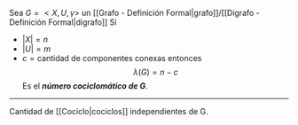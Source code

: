Sea $G=<X,U,γ>$ un [[Grafo - Definición Formal|grafo]]/[[Digrafo - Definición Formal|digrafo]]
Si 
- $|X|=n$
- $|U|=m$
- $c=\text{cantidad de componentes conexas}$
entonces
$$λ(G)=n-c$$
Es el ***número cociclomático de G***.
***
Cantidad de [[Cociclo|cociclos]] independientes de G.
